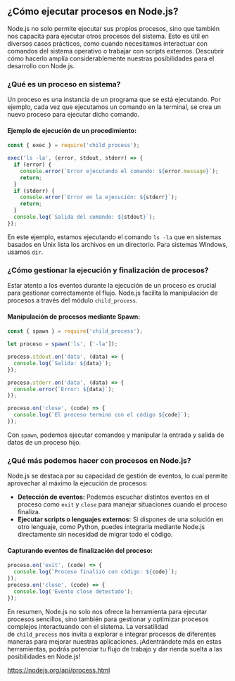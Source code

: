 ## ¿Cómo ejecutar procesos en Node.js?

Node.js no solo permite ejecutar sus propios procesos, sino que también nos capacita para ejecutar otros procesos del sistema. Esto es útil en diversos casos prácticos, como cuando necesitamos interactuar con comandos del sistema operativo o trabajar con scripts externos. Descubrir cómo hacerlo amplía considerablemente nuestras posibilidades para el desarrollo con Node.js.

### ¿Qué es un proceso en sistema?

Un proceso es una instancia de un programa que se está ejecutando. Por ejemplo, cada vez que ejecutamos un comando en la terminal, se crea un nuevo proceso para ejecutar dicho comando.

#### Ejemplo de ejecución de un procedimiento:

```javascript
const { exec } = require('child_process');

exec('ls -la', (error, stdout, stderr) => {
  if (error) {
    console.error(`Error ejecutando el comando: ${error.message}`);
    return;
  }
  if (stderr) {
    console.error(`Error en la ejecución: ${stderr}`);
    return;
  }
  console.log(`Salida del comando: ${stdout}`);
});
```

En este ejemplo, estamos ejecutando el comando `ls -la` que en sistemas basados en Unix lista los archivos en un directorio. Para sistemas Windows, usamos `dir`.

### ¿Cómo gestionar la ejecución y finalización de procesos?

Estar atento a los eventos durante la ejecución de un proceso es crucial para gestionar correctamente el flujo. Node.js facilita la manipulación de procesos a través del módulo `child_process`.

#### Manipulación de procesos mediante Spawn:

```javascript
const { spawn } = require('child_process');

let proceso = spawn('ls', ['-la']);

proceso.stdout.on('data', (data) => {
  console.log(`Salida: ${data}`);
});

proceso.stderr.on('data', (data) => {
  console.error(`Error: ${data}`);
});

proceso.on('close', (code) => {
  console.log(`El proceso terminó con el código ${code}`);
});
```

Con `spawn`, podemos ejecutar comandos y manipular la entrada y salida de datos de un proceso hijo.

### ¿Qué más podemos hacer con procesos en Node.js?

Node.js se destaca por su capacidad de gestión de eventos, lo cual permite aprovechar al máximo la ejecución de procesos:

- **Detección de eventos:** Podemos escuchar distintos eventos en el proceso como `exit` y `close` para manejar situaciones cuando el proceso finaliza.
- **Ejecutar scripts o lenguajes externos:** Si dispones de una solución en otro lenguaje, como Python, puedes integrarla mediante Node.js directamente sin necesidad de migrar todo el código.

#### Capturando eventos de finalización del proceso:

```javascript
proceso.on('exit', (code) => {
  console.log(`Proceso finalizó con código: ${code}`);
});
proceso.on('close', (code) => {
  console.log('Evento close detectado');
});
```

En resumen, Node.js no solo nos ofrece la herramienta para ejecutar procesos sencillos, sino también para gestionar y optimizar procesos complejos interactuando con el sistema. La versatilidad de `child_process` nos invita a explorar e integrar procesos de diferentes maneras para mejorar nuestras aplicaciones. ¡Adentrándote más en estas herramientas, podrás potenciar tu flujo de trabajo y dar rienda suelta a las posibilidades en Node.js!


https://nodejs.org/api/process.html

